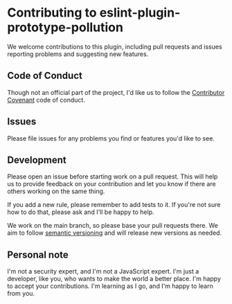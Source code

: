 # Contributing to eslint-plugin-prototype-pollution

We welcome contributions to this plugin, including pull requests and issues
reporting problems and suggesting new features.

## Code of Conduct

Though not an official part of the project, I'd like us to follow the [Contributor Covenant](https://www.contributor-covenant.org/) code of conduct.

## Issues

Please file issues for any problems you find or features you'd like to see.

## Development

Please open an issue before starting work on a pull request. This will help us
to provide feedback on your contribution and let you know if there are others
working on the same thing.

If you add a new rule, please remember to add tests to it. If you're not sure
how to do that, please ask and I'll be happy to help.

We work on the main branch, so please base your pull requests there. We aim to follow
[semantic versioning](https://semver.org/) and will release new versions as
needed.

## Personal note

I'm not a security expert, and I'm not a JavaScript expert. I'm just a developer, like you, who wants to make the world a better place. I'm happy to accept your contributions. I'm learning as I go, and I'm happy to learn from you.